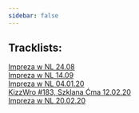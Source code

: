 ```yaml
---
sidebar: false
---
```

## Tracklists:
[Impreza w NL 24.08](/papaluc/nolimits2408.html)\
[Impreza w NL 14.09](/papaluc/nolimits1409.html)\
[Impreza w NL 04.01.20](/papaluc/nolimits040120.html)\
[KizzWro #183, Szklana Ćma 12.02.20](/papaluc/kizzwro183.html)\
[Impreza w NL 20.02.20](/papaluc/nolimits200220.html)